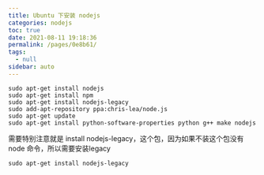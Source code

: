 ```yaml
---
title: Ubuntu 下安装 nodejs
categories: nodejs
toc: true
date: 2021-08-11 19:18:36
permalink: /pages/0e8b61/
tags: 
  - null
sidebar: auto
---
```




```
sudo apt-get install nodejs
sudo apt-get install npm
sudo apt-get install nodejs-legacy
sudo add-apt-repository ppa:chris-lea/node.js
sudo apt-get update
sudo apt-get install python-software-properties python g++ make nodejs
```

 需要特别注意就是 install nodejs-legacy，这个包，因为如果不装这个包没有node 命令，所以需要安装legacy

```
sudo apt-get install nodejs-legacy
```